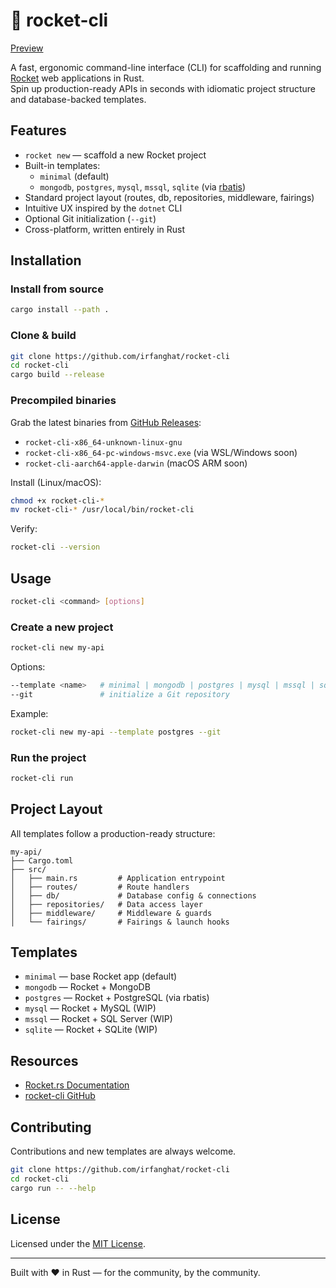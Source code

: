 # 🚀 rocket-cli

[Preview](https://github.com/irfanghat/rocket-cli/blob/master/preview.png?raw=true)

A fast, ergonomic command-line interface (CLI) for scaffolding and running [Rocket](https://rocket.rs) web applications in Rust.  
Spin up production-ready APIs in seconds with idiomatic project structure and database-backed templates.

## Features

- `rocket new` — scaffold a new Rocket project
- Built-in templates:  
  - `minimal` (default)  
  - `mongodb`, `postgres`, `mysql`, `mssql`, `sqlite` (via [rbatis](https://github.com/rbatis/rbatis))  
- Standard project layout (routes, db, repositories, middleware, fairings)  
- Intuitive UX inspired by the `dotnet` CLI  
- Optional Git initialization (`--git`)  
- Cross-platform, written entirely in Rust  

## Installation

### Install from source

```bash
cargo install --path .
```

### Clone & build

```bash
git clone https://github.com/irfanghat/rocket-cli
cd rocket-cli
cargo build --release
```

### Precompiled binaries

Grab the latest binaries from [GitHub Releases](https://github.com/irfanghat/rocket-cli/releases):

* `rocket-cli-x86_64-unknown-linux-gnu`
* `rocket-cli-x86_64-pc-windows-msvc.exe` (via WSL/Windows soon)
* `rocket-cli-aarch64-apple-darwin` (macOS ARM soon)

Install (Linux/macOS):

```bash
chmod +x rocket-cli-*
mv rocket-cli-* /usr/local/bin/rocket-cli
```

Verify:

```bash
rocket-cli --version
```

## Usage

```bash
rocket-cli <command> [options]
```

### Create a new project

```bash
rocket-cli new my-api
```

Options:

```bash
--template <name>   # minimal | mongodb | postgres | mysql | mssql | sqlite
--git               # initialize a Git repository
```

Example:

```bash
rocket-cli new my-api --template postgres --git
```

### Run the project

```bash
rocket-cli run
```

## Project Layout

All templates follow a production-ready structure:

```
my-api/
├── Cargo.toml
├── src/
│   ├── main.rs         # Application entrypoint
│   ├── routes/         # Route handlers
│   ├── db/             # Database config & connections
│   ├── repositories/   # Data access layer
│   ├── middleware/     # Middleware & guards
│   └── fairings/       # Fairings & launch hooks
```

## Templates

* `minimal` — base Rocket app (default)
* `mongodb` — Rocket + MongoDB
* `postgres` — Rocket + PostgreSQL (via rbatis)
* `mysql` — Rocket + MySQL (WIP)
* `mssql` — Rocket + SQL Server (WIP)
* `sqlite` — Rocket + SQLite (WIP)

## Resources

* [Rocket.rs Documentation](https://rocket.rs)
* [rocket-cli GitHub](https://github.com/irfanghat/rocket-cli)

## Contributing

Contributions and new templates are always welcome.

```bash
git clone https://github.com/irfanghat/rocket-cli
cd rocket-cli
cargo run -- --help
```

## License

Licensed under the [MIT License](LICENSE).

---

Built with ❤️ in Rust — for the community, by the community.